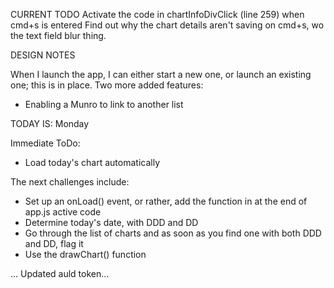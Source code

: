 CURRENT TODO
Activate the code in chartInfoDivClick (line 259) when cmd+s is entered
Find out why the chart details aren't saving on cmd+s, wo the text field blur thing.


DESIGN NOTES

When I launch the app, I can either start a new one, or launch an existing one; this is in place.
Two more added features:
- Enabling a Munro to link to another list

TODAY IS: Monday

Immediate ToDo:
- Load today's chart automatically

The next challenges include:
- Set up an onLoad() event, or rather, add the function in at the end of app.js active code
- Determine today's date, with DDD and DD
- Go through the list of charts and as soon as you find one with both DDD and DD, flag it
- Use the drawChart() function

... Updated auld token...